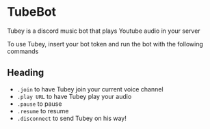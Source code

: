 # TubeBot

Tubey is a discord music bot that plays Youtube audio in your server

To use Tubey, insert your bot token and run the bot with the following commands

## Heading

- `.join` to have Tubey join your current voice channel
- `.play URL` to have Tubey play your audio
- `.pause` to pause
- `.resume` to resume
- `.disconnect` to send Tubey on his way!
